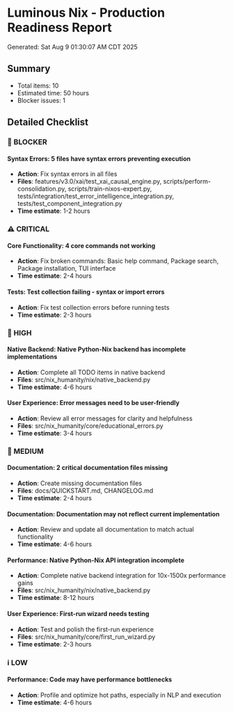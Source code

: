 # Luminous Nix - Production Readiness Report

Generated: Sat Aug  9 01:30:07 AM CDT 2025

## Summary

- Total items: 10
- Estimated time: 50 hours
- Blocker issues: 1

## Detailed Checklist


### 🚨 BLOCKER

#### Syntax Errors: 5 files have syntax errors preventing execution
- **Action**: Fix syntax errors in all files
- **Files**: features/v3.0/xai/test_xai_causal_engine.py, scripts/perform-consolidation.py, scripts/train-nixos-expert.py, tests/integration/test_error_intelligence_integration.py, tests/test_component_integration.py
- **Time estimate**: 1-2 hours


### ⚠️  CRITICAL

#### Core Functionality: 4 core commands not working
- **Action**: Fix broken commands: Basic help command, Package search, Package installation, TUI interface
- **Time estimate**: 2-4 hours

#### Tests: Test collection failing - syntax or import errors
- **Action**: Fix test collection errors before running tests
- **Time estimate**: 2-3 hours


### 🔧 HIGH

#### Native Backend: Native Python-Nix backend has incomplete implementations
- **Action**: Complete all TODO items in native backend
- **Files**: src/nix_humanity/nix/native_backend.py
- **Time estimate**: 4-6 hours

#### User Experience: Error messages need to be user-friendly
- **Action**: Review all error messages for clarity and helpfulness
- **Files**: src/nix_humanity/core/educational_errors.py
- **Time estimate**: 3-4 hours


### 📝 MEDIUM

#### Documentation: 2 critical documentation files missing
- **Action**: Create missing documentation files
- **Files**: docs/QUICKSTART.md, CHANGELOG.md
- **Time estimate**: 2-4 hours

#### Documentation: Documentation may not reflect current implementation
- **Action**: Review and update all documentation to match actual functionality
- **Time estimate**: 4-6 hours

#### Performance: Native Python-Nix API integration incomplete
- **Action**: Complete native backend integration for 10x-1500x performance gains
- **Files**: src/nix_humanity/nix/native_backend.py
- **Time estimate**: 8-12 hours

#### User Experience: First-run wizard needs testing
- **Action**: Test and polish the first-run experience
- **Files**: src/nix_humanity/core/first_run_wizard.py
- **Time estimate**: 2-3 hours


### ℹ️  LOW

#### Performance: Code may have performance bottlenecks
- **Action**: Profile and optimize hot paths, especially in NLP and execution
- **Time estimate**: 4-6 hours

